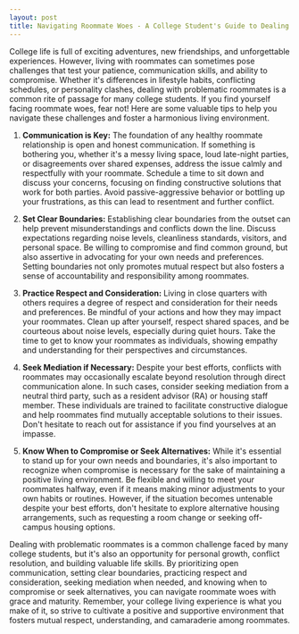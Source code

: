 ```yaml
---
layout: post
title: Navigating Roommate Woes - A College Student's Guide to Dealing with Problematic Roommates
---
```


College life is full of exciting adventures, new friendships, and unforgettable experiences. However, living with roommates can sometimes pose challenges that test your patience, communication skills, and ability to compromise. Whether it's differences in lifestyle habits, conflicting schedules, or personality clashes, dealing with problematic roommates is a common rite of passage for many college students. If you find yourself facing roommate woes, fear not! Here are some valuable tips to help you navigate these challenges and foster a harmonious living environment.

1. **Communication is Key:** The foundation of any healthy roommate relationship is open and honest communication. If something is bothering you, whether it's a messy living space, loud late-night parties, or disagreements over shared expenses, address the issue calmly and respectfully with your roommate. Schedule a time to sit down and discuss your concerns, focusing on finding constructive solutions that work for both parties. Avoid passive-aggressive behavior or bottling up your frustrations, as this can lead to resentment and further conflict.

2. **Set Clear Boundaries:** Establishing clear boundaries from the outset can help prevent misunderstandings and conflicts down the line. Discuss expectations regarding noise levels, cleanliness standards, visitors, and personal space. Be willing to compromise and find common ground, but also assertive in advocating for your own needs and preferences. Setting boundaries not only promotes mutual respect but also fosters a sense of accountability and responsibility among roommates.

3. **Practice Respect and Consideration:** Living in close quarters with others requires a degree of respect and consideration for their needs and preferences. Be mindful of your actions and how they may impact your roommates. Clean up after yourself, respect shared spaces, and be courteous about noise levels, especially during quiet hours. Take the time to get to know your roommates as individuals, showing empathy and understanding for their perspectives and circumstances.

4. **Seek Mediation if Necessary:** Despite your best efforts, conflicts with roommates may occasionally escalate beyond resolution through direct communication alone. In such cases, consider seeking mediation from a neutral third party, such as a resident advisor (RA) or housing staff member. These individuals are trained to facilitate constructive dialogue and help roommates find mutually acceptable solutions to their issues. Don't hesitate to reach out for assistance if you find yourselves at an impasse.

5. **Know When to Compromise or Seek Alternatives:** While it's essential to stand up for your own needs and boundaries, it's also important to recognize when compromise is necessary for the sake of maintaining a positive living environment. Be flexible and willing to meet your roommates halfway, even if it means making minor adjustments to your own habits or routines. However, if the situation becomes untenable despite your best efforts, don't hesitate to explore alternative housing arrangements, such as requesting a room change or seeking off-campus housing options.

Dealing with problematic roommates is a common challenge faced by many college students, but it's also an opportunity for personal growth, conflict resolution, and building valuable life skills. By prioritizing open communication, setting clear boundaries, practicing respect and consideration, seeking mediation when needed, and knowing when to compromise or seek alternatives, you can navigate roommate woes with grace and maturity. Remember, your college living experience is what you make of it, so strive to cultivate a positive and supportive environment that fosters mutual respect, understanding, and camaraderie among roommates.
